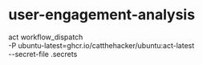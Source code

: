 # user-engagement-analysis


act workflow_dispatch \
  -P ubuntu-latest=ghcr.io/catthehacker/ubuntu:act-latest \
  --secret-file .secrets